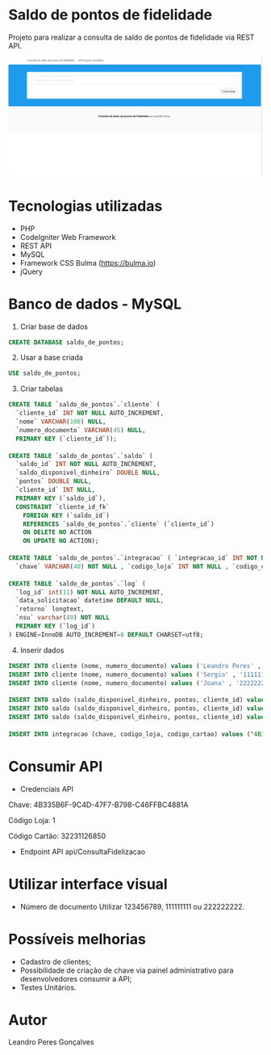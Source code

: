 # Saldo de pontos de fidelidade
Projeto para realizar a consulta de saldo de pontos de fidelidade via REST API.

![Demonstração](imgs/demonstracao.gif?raw=true "Demonstração")

# Tecnologias utilizadas
- PHP
- CodeIgniter Web Framework
- REST API
- MySQL
- Framework CSS Bulma (https://bulma.io)
- jQuery

# Banco de dados - MySQL
1. Criar base de dados
```sql
CREATE DATABASE saldo_de_pontos;
```
2. Usar a base criada
```sql
USE saldo_de_pontos;
```
3. Criar tabelas
```sql
CREATE TABLE `saldo_de_pontos`.`cliente` (
  `cliente_id` INT NOT NULL AUTO_INCREMENT,
  `nome` VARCHAR(100) NULL,
  `numero_documento` VARCHAR(45) NULL,
  PRIMARY KEY (`cliente_id`));

CREATE TABLE `saldo_de_pontos`.`saldo` (
  `saldo_id` INT NOT NULL AUTO_INCREMENT,
  `saldo_disponivel_dinheiro` DOUBLE NULL,
  `pontos` DOUBLE NULL,
  `cliente_id` INT NULL,
  PRIMARY KEY (`saldo_id`),
  CONSTRAINT `cliente_id_fk`
    FOREIGN KEY (`saldo_id`)
    REFERENCES `saldo_de_pontos`.`cliente` (`cliente_id`)
    ON DELETE NO ACTION
    ON UPDATE NO ACTION);

CREATE TABLE `saldo_de_pontos`.`integracao` ( `integracao_id` INT NOT NULL AUTO_INCREMENT , 
  `chave` VARCHAR(40) NOT NULL , `codigo_loja` INT NOT NULL , `codigo_cartao` BIGINT NOT NULL , PRIMARY KEY (`integracao_id`)) ENGINE = InnoDB;

CREATE TABLE `saldo_de_pontos`.`log` (
  `log_id` int(11) NOT NULL AUTO_INCREMENT,
  `data_solicitacao` datetime DEFAULT NULL,
  `retorno` longtext,
  `nsu` varchar(40) NOT NULL
  PRIMARY KEY (`log_id`)
) ENGINE=InnoDB AUTO_INCREMENT=8 DEFAULT CHARSET=utf8;
```
4. Inserir dados
```sql
INSERT INTO cliente (nome, numero_documento) values ('Leandro Peres' , '123456789');
INSERT INTO cliente (nome, numero_documento) values ('Sergio' , '111111111');
INSERT INTO cliente (nome, numero_documento) values ('Joana' , '222222222');

INSERT INTO saldo (saldo_disponivel_dinheiro, pontos, cliente_id) values (50.0, 20, 1);
INSERT INTO saldo (saldo_disponivel_dinheiro, pontos, cliente_id) values (100.0, 40, 2);
INSERT INTO saldo (saldo_disponivel_dinheiro, pontos, cliente_id) values (150.0, 60, 3);

INSERT INTO integracao (chave, codigo_loja, codigo_cartao) values ("4B335B6F-9C4D-47F7-B798-C46FFBC4881A", 1, 32231126850);
```

# Consumir API
- Credenciais API

Chave: 4B335B6F-9C4D-47F7-B798-C46FFBC4881A

Código Loja: 1

Código Cartão: 32231126850 

- Endpoint API
api/ConsultaFidelizacao

# Utilizar interface visual
- Número de documento
Utilizar 123456789, 111111111 ou 222222222.

# Possíveis melhorias
- Cadastro de clientes;
- Possibilidade de criação de chave via painel administrativo para desenvolvedores consumir a API;
- Testes Unitários.

# Autor
Leandro Peres Gonçalves